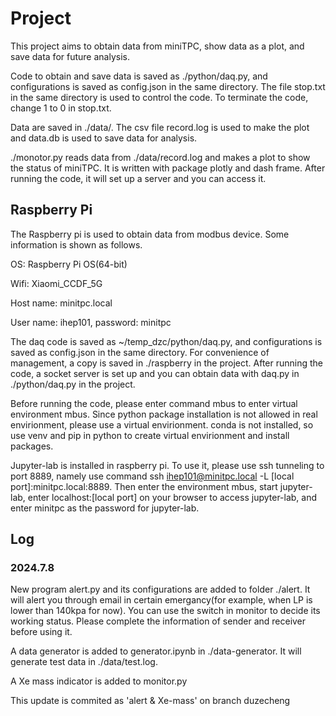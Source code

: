 # Project
This project aims to obtain data from miniTPC, show data as a plot, and save data for future analysis.

Code to obtain and save data is saved as ./python/daq.py, and configurations is saved as config.json in the same directory. The file stop.txt in the same directory is used to control the code. To terminate the code, change 1 to 0 in stop.txt.

Data are saved in ./data/. The csv file record.log is used to make the plot and data.db is used to save data for analysis.

./monotor.py reads data from ./data/record.log and makes a plot to show the status of miniTPC. It is written with package plotly and dash frame. After running the code, it will set up a server and you can access it.

## Raspberry Pi
The Raspberry pi is used to obtain data from modbus device. Some information is shown as follows.

OS: Raspberry Pi OS(64-bit)

Wifi: Xiaomi_CCDF_5G

Host name: minitpc.local

User name: ihep101, password: minitpc

The daq code is saved as ~/temp_dzc/python/daq.py, and configurations is saved as config.json in the same directory. For convenience of management, a copy is saved in ./raspberry in the project. After running the code, a socket server is set up and you can obtain data with daq.py in ./python/daq.py in the project.

Before running the code, please enter command mbus to enter virtual environment mbus. Since python package installation is not allowed in real envirionment, please use a virtual envirionment. conda is not installed, so use venv and pip in python to create virtual envirionment and install packages.

Jupyter-lab is installed in raspberry pi. To use it, please use ssh tunneling to port 8889, namely use command ssh ihep101@minitpc.local -L [local port]:minitpc.local:8889. Then enter the environment mbus, start jupyter-lab, enter localhost:[local port] on your browser to access jupyter-lab, and enter minitpc as the password for jupyter-lab.

## Log

### 2024.7.8

New program alert.py and its configurations are added to folder ./alert. It will alert you through email in certain emergancy(for example, when LP is lower than 140kpa for now). You can use the switch in monitor to decide its working status. Please complete the information of sender and receiver before using it.

A data generator is added to generator.ipynb in ./data-generator. It will generate test data in ./data/test.log.

A Xe mass indicator is added to monitor.py

This update is commited as 'alert & Xe-mass' on branch duzecheng